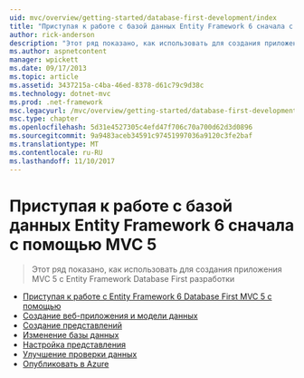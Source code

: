 ```yaml
---
uid: mvc/overview/getting-started/database-first-development/index
title: "Приступая к работе с базой данных Entity Framework 6 сначала с помощью MVC 5 | Документы Microsoft"
author: rick-anderson
description: "Этот ряд показано, как использовать для создания приложения MVC 5 с Entity Framework Database First разработки"
ms.author: aspnetcontent
manager: wpickett
ms.date: 09/17/2013
ms.topic: article
ms.assetid: 3437215a-c4ba-46ed-8378-d61c79c9d38c
ms.technology: dotnet-mvc
ms.prod: .net-framework
msc.legacyurl: /mvc/overview/getting-started/database-first-development
msc.type: chapter
ms.openlocfilehash: 5d31e4527305c4efd47f706c70a700d62d3d0896
ms.sourcegitcommit: 9a9483aceb34591c97451997036a9120c3fe2baf
ms.translationtype: MT
ms.contentlocale: ru-RU
ms.lasthandoff: 11/10/2017
---
```

<a name="getting-started-with-entity-framework-6-database-first-using-mvc-5"></a>Приступая к работе с базой данных Entity Framework 6 сначала с помощью MVC 5
====================
> Этот ряд показано, как использовать для создания приложения MVC 5 с Entity Framework Database First разработки


- [Приступая к работе с Entity Framework 6 Database First MVC 5 с помощью](setting-up-database.md)
- [Создание веб-приложения и модели данных](creating-the-web-application.md)
- [Создание представлений](generating-views.md)
- [Изменение базы данных](changing-the-database.md)
- [Настройка представления](customizing-a-view.md)
- [Улучшение проверки данных](enhancing-data-validation.md)
- [Опубликовать в Azure](publish-to-azure.md)
